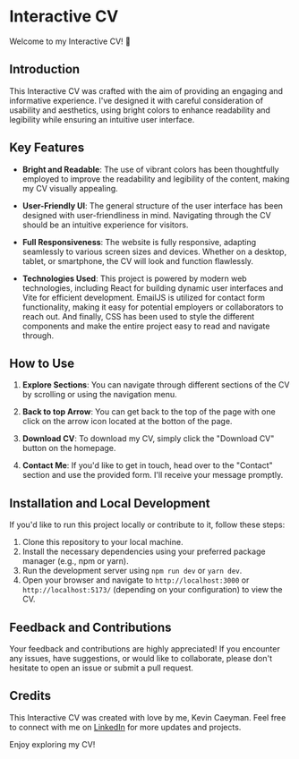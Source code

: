 # Interactive CV

Welcome to my Interactive CV! 🚀

## Introduction

This Interactive CV was crafted with the aim of providing an engaging and informative experience. I've designed it with careful consideration of usability and aesthetics, using bright colors to enhance readability and legibility while ensuring an intuitive user interface.

## Key Features

- **Bright and Readable**: The use of vibrant colors has been thoughtfully employed to improve the readability and legibility of the content, making my CV visually appealing.

- **User-Friendly UI**: The general structure of the user interface has been designed with user-friendliness in mind. Navigating through the CV should be an intuitive experience for visitors.

- **Full Responsiveness**: The website is fully responsive, adapting seamlessly to various screen sizes and devices. Whether on a desktop, tablet, or smartphone, the CV will look and function flawlessly.

- **Technologies Used**: This project is powered by modern web technologies, including React for building dynamic user interfaces and Vite for efficient development. EmailJS is utilized for contact form functionality, making it easy for potential employers or collaborators to reach out. And finally, CSS has been used to style the different components and make the entire project easy to read and navigate through.

## How to Use

1. **Explore Sections**: You can navigate through different sections of the CV by scrolling or using the navigation menu.

2. **Back to top Arrow**: You can get back to the top of the page with one click on the arrow icon located at the botton of the page.

3. **Download CV**: To download my CV, simply click the "Download CV" button on the homepage.

4. **Contact Me**: If you'd like to get in touch, head over to the "Contact" section and use the provided form. I'll receive your message promptly.

## Installation and Local Development

If you'd like to run this project locally or contribute to it, follow these steps:

1. Clone this repository to your local machine.
2. Install the necessary dependencies using your preferred package manager (e.g., npm or yarn).
3. Run the development server using `npm run dev` or `yarn dev`.
4. Open your browser and navigate to `http://localhost:3000` or `http://localhost:5173/` (depending on your configuration) to view the CV.

## Feedback and Contributions

Your feedback and contributions are highly appreciated! If you encounter any issues, have suggestions, or would like to collaborate, please don't hesitate to open an issue or submit a pull request.

## Credits

This Interactive CV was created with love by me, Kevin Caeyman. Feel free to connect with me on [LinkedIn](https://www.linkedin.com/in/kevin-caeyman-5950a3109/) for more updates and projects.

Enjoy exploring my CV!
